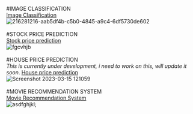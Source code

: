#IMAGE CLASSIFICATION<br>
[Image Classification](https://lesion-detection.streamlit.app/Classification)<br>
![216281216-aab5df4b-c5b0-4845-a9c4-6df5730de602](https://user-images.githubusercontent.com/73830381/225242802-042c9bba-37c0-4ff7-bbd7-d3a995fd8e2e.png)<br><br>
#STOCK PRICE PREDICTION<br>
[Stock price prediction](https://akansha-cr-stock-price-prediction-main-opg3b8.streamlit.app/)<br>
![fgcvhjb](https://user-images.githubusercontent.com/73830381/225230860-11f42a3b-6d02-4898-a09b-605fb5c82733.png)<br><br>
#HOUSE PRICE PREDICTION<br> *This is currently under development, i need to work on this, will update it soon*.
[House price prediction](https://akansha-cr-house-price-prediction-app-hg00wy.streamlit.app/)<br>
![Screenshot 2023-03-15 121059](https://user-images.githubusercontent.com/73830381/225227786-1ab94c7a-3f6f-4a2c-b714-2c612aac1160.png)<br><br>
#MOVIE RECOMMENDATION SYSTEM<br>
[Movie Recommendation System](https://movie-recommendation-system-pi.vercel.app/)<br>
![asdfghjkl;](https://user-images.githubusercontent.com/73830381/225228144-cc063fff-5e41-4550-807b-7fbc93b012c8.png)<br>
